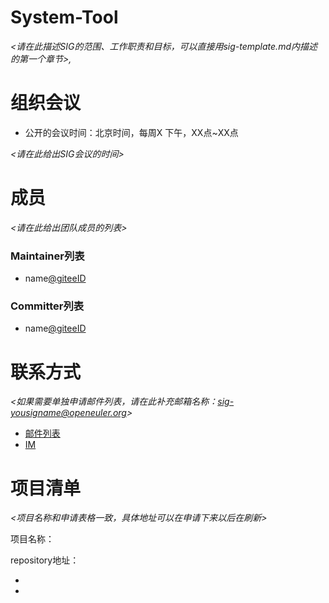 # System-Tool

*<请在此描述SIG的范围、工作职责和目标，可以直接用sig-template.md内描述的第一个章节>,*



# 组织会议

- 公开的会议时间：北京时间，每周X 下午，XX点~XX点

*<请在此给出SIG会议的时间>*



# 成员

*<请在此给出团队成员的列表>*

### Maintainer列表

- name[@giteeID](giteeID链接)



### Committer列表

- name[@giteeID](giteeID链接)



# 联系方式

*<如果需要单独申请邮件列表，请在此补充邮箱名称：sig-yousigname@openeuler.org>*

- [邮件列表](dev@openeuler.org)
- [IM](#openeuler-dev)





# 项目清单

*<项目名称和申请表格一致，具体地址可以在申请下来以后在刷新>*

项目名称：

repository地址：

- 
- 

